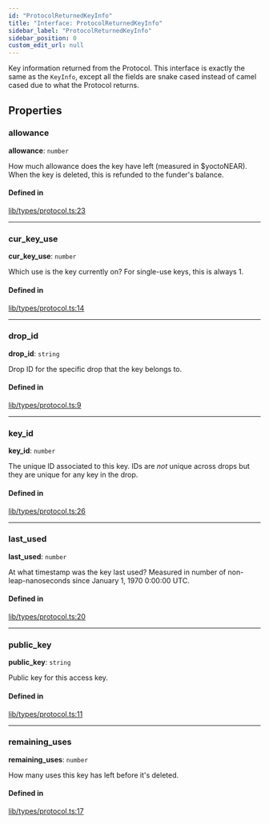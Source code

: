 ```yaml
---
id: "ProtocolReturnedKeyInfo"
title: "Interface: ProtocolReturnedKeyInfo"
sidebar_label: "ProtocolReturnedKeyInfo"
sidebar_position: 0
custom_edit_url: null
---
```


Key information returned from the Protocol. This interface is exactly the same as the `KeyInfo`, except all the fields are
snake cased instead of camel cased due to what the Protocol returns.

## Properties

### allowance

 **allowance**: `number`

How much allowance does the key have left (measured in $yoctoNEAR). When the key is deleted, this is refunded to the funder's balance.

#### Defined in

[lib/types/protocol.ts:23](https://github.com/keypom/keypom-js/blob/68bf90396/packages/core/src/lib/types/protocol.ts#L23)

___

### cur\_key\_use

 **cur\_key\_use**: `number`

Which use is the key currently on? For single-use keys, this is always 1.

#### Defined in

[lib/types/protocol.ts:14](https://github.com/keypom/keypom-js/blob/68bf90396/packages/core/src/lib/types/protocol.ts#L14)

___

### drop\_id

 **drop\_id**: `string`

Drop ID for the specific drop that the key belongs to.

#### Defined in

[lib/types/protocol.ts:9](https://github.com/keypom/keypom-js/blob/68bf90396/packages/core/src/lib/types/protocol.ts#L9)

___

### key\_id

 **key\_id**: `number`

The unique ID associated to this key. IDs are *not* unique across drops but they are unique for any key in the drop.

#### Defined in

[lib/types/protocol.ts:26](https://github.com/keypom/keypom-js/blob/68bf90396/packages/core/src/lib/types/protocol.ts#L26)

___

### last\_used

 **last\_used**: `number`

At what timestamp was the key last used? Measured in number of non-leap-nanoseconds since January 1, 1970 0:00:00 UTC.

#### Defined in

[lib/types/protocol.ts:20](https://github.com/keypom/keypom-js/blob/68bf90396/packages/core/src/lib/types/protocol.ts#L20)

___

### public\_key

 **public\_key**: `string`

Public key for this access key.

#### Defined in

[lib/types/protocol.ts:11](https://github.com/keypom/keypom-js/blob/68bf90396/packages/core/src/lib/types/protocol.ts#L11)

___

### remaining\_uses

 **remaining\_uses**: `number`

How many uses this key has left before it's deleted.

#### Defined in

[lib/types/protocol.ts:17](https://github.com/keypom/keypom-js/blob/68bf90396/packages/core/src/lib/types/protocol.ts#L17)

